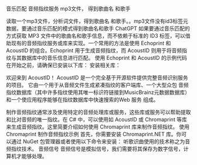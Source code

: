  音乐匹配 音频指纹服务  mp3文件， 得到歌曲名 和歌手


读取一个mp3文件，分析词文件，得到歌曲名 和歌手。。mp3文件没有id3标签元数据，要通过音乐匹配的模式得到歌曲名和歌手
ChatGPT
如果要通过音乐匹配的方式获取 MP3 文件中的歌曲名和歌手信息，而不依赖于标准的 ID3 标签，可以借助现有的音频指纹服务或库来实现。一个常用的方法是使用 Echoprint 和 AcoustID 的组合。Echoprint 用于生成音频指纹，而 AcoustID 则用于将音频指纹与其数据库中的音乐信息进行匹配。
使用 Echoprint 和 AcoustID 的示例代码
在开始之前，请确保已安装以下库：
安装相关库：


欢迎来到 AcoustID！
AcoustID 是一个完全基于开源软件提供完整音频识别服务的项目。
它由一个用于从音频文件生成紧凑指纹的客户端库、一个大型众包 音频指纹数据库（其中许多指纹使用其唯一标识符链接到MusicBrainz元数据数据库）和一个使应用程序能够在指纹数据库中快速搜索的Web 服务 组成。


制作音频指纹通常涉及使用特定的音频处理库或服务，这些库或服务可以帮助提取和比对音频的唯一指纹。在 C# 中，可以使用如 AcoustID 或 Chromaprint 等库来生成音频指纹。这里简要介绍如何使用 Chromaprint 库来制作音频指纹。
使用 Chromaprint 制作音频指纹示例
首先，你需要安装 Chromaprint.NET 库。你可以通过 NuGet 包管理器或者使用以下命令来安装：
听歌识曲使用的技术称之为音频指纹技术。
音频信号
音频信号是模拟信号，我们需要将其保存为数字信号，计算机才能够处理。

